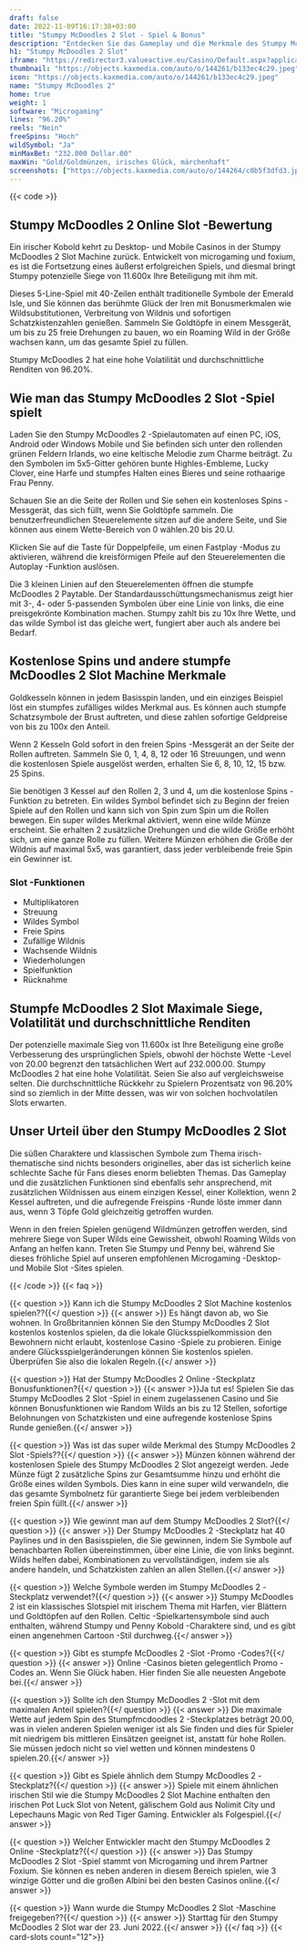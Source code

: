 ```yaml
---
draft: false
date: 2022-11-09T16:17:38+03:00
title: "Stumpy McDoodles 2 Slot - Spiel & Bonus"
description: "Entdecken Sie das Gameplay und die Merkmale des Stumpy McDoodles 2-Slots mit irischem Thema in unserer Rezension. Wir sehen auch, wo wir es mit dem besten Casino -Bonus spielen können."
h1: "Stumpy McDoodles 2 Slot"
iframe: "https://redirector3.valueactive.eu/Casino/Default.aspx?applicationid=1023&theme=quickfiressl&usertype=5&sext1=demo&sext2=demo&csid=1867&serverid=1867&variant=MAL-Demo&gameid=stumpyMcDoodles2Desktop&ul=en&allowmixedMode=1&bypassFlashPrompt=1&preferexternal=1&callback=cms.widget.Game.externalEventHandler"
thumbnail: "https://objects.kaxmedia.com/auto/o/144261/b133ec4c29.jpeg"
icon: "https://objects.kaxmedia.com/auto/o/144261/b133ec4c29.jpeg"
name: "Stumpy McDoodles 2"
home: true
weight: 1
software: "Microgaming"
lines: "96.20%"
reels: "Nein"
freeSpins: "Hoch"
wildSymbol: "Ja"
minMaxBet: "232.000 Dollar.00"
maxWin: "Gold/Goldmünzen, irisches Glück, märchenhaft"
screenshots: ["https://objects.kaxmedia.com/auto/o/144264/c0b5f3dfd3.jpeg"]
---
```


{{< code >}}<h2>Stumpy McDoodles 2 Online Slot -Bewertung</h2><p>Ein irischer Kobold kehrt zu Desktop- und Mobile Casinos in der Stumpy McDoodles 2 Slot Machine zurück. Entwickelt von microgaming und foxium, es ist die Fortsetzung eines äußerst erfolgreichen Spiels, und diesmal bringt Stumpy potenzielle Siege von 11.600x Ihre Beteiligung mit ihm mit.</p><p>Dieses 5-Line-Spiel mit 40-Zeilen enthält traditionelle Symbole der Emerald Isle, und Sie können das berühmte Glück der Iren mit Bonusmerkmalen wie Wildsubstitutionen, Verbreitung von Wildnis und sofortigen Schatzkistenzahlen genießen. Sammeln Sie Goldtöpfe in einem Messgerät, um bis zu 25 freie Drehungen zu bauen, wo ein Roaming Wild in der Größe wachsen kann, um das gesamte Spiel zu füllen.</p><p>Stumpy McDoodles 2 hat eine hohe Volatilität und durchschnittliche Renditen von 96.20%.</p><h2>Wie man das Stumpy McDoodles 2 Slot -Spiel spielt</h2><p>Laden Sie den Stumpy McDoodles 2 -Spielautomaten auf einen PC, iOS, Android oder Windows Mobile und Sie befinden sich unter den rollenden grünen Feldern Irlands, wo eine keltische Melodie zum Charme beiträgt. Zu den Symbolen im 5x5-Gitter gehören bunte Highles-Embleme, Lucky Clover, eine Harfe und stumpfes Halten eines Bieres und seine rothaarige Frau Penny.</p><p>Schauen Sie an die Seite der Rollen und Sie sehen ein kostenloses Spins -Messgerät, das sich füllt, wenn Sie Goldtöpfe sammeln. Die benutzerfreundlichen Steuerelemente sitzen auf die andere Seite, und Sie können aus einem Wette-Bereich von 0 wählen.20 bis 20.U.</p><p>Klicken Sie auf die Taste für Doppelpfeile, um einen Fastplay -Modus zu aktivieren, während die kreisförmigen Pfeile auf den Steuerelementen die Autoplay -Funktion auslösen.</p><p>Die 3 kleinen Linien auf den Steuerelementen öffnen die stumpfe McDoodles 2 Paytable. Der Standardausschüttungsmechanismus zeigt hier mit 3-, 4- oder 5-passenden Symbolen über eine Linie von links, die eine preisgekrönte Kombination machen. Stumpy zahlt bis zu 10x Ihre Wette, und das wilde Symbol ist das gleiche wert, fungiert aber auch als andere bei Bedarf.</p><h2>Kostenlose Spins und andere stumpfe McDoodles 2 Slot Machine Merkmale</h2><p>Goldkesseln können in jedem Basisspin landen, und ein einziges Beispiel löst ein stumpfes zufälliges wildes Merkmal aus. Es können auch stumpfe Schatzsymbole der Brust auftreten, und diese zahlen sofortige Geldpreise von bis zu 100x den Anteil.</p><p>Wenn 2 Kesseln Gold sofort in den freien Spins -Messgerät an der Seite der Rollen auftreten. Sammeln Sie 0, 1, 4, 8, 12 oder 16 Streuungen, und wenn die kostenlosen Spiele ausgelöst werden, erhalten Sie 6, 8, 10, 12, 15 bzw. 25 Spins.</p><p>Sie benötigen 3 Kessel auf den Rollen 2, 3 und 4, um die kostenlose Spins -Funktion zu betreten. Ein wildes Symbol befindet sich zu Beginn der freien Spiele auf den Rollen und kann sich von Spin zum Spin um die Rollen bewegen. Ein super wildes Merkmal aktiviert, wenn eine wilde Münze erscheint. Sie erhalten 2 zusätzliche Drehungen und die wilde Größe erhöht sich, um eine ganze Rolle zu füllen. Weitere Münzen erhöhen die Größe der Wildnis auf maximal 5x5, was garantiert, dass jeder verbleibende freie Spin ein Gewinner ist.</p><h3>
Slot -Funktionen</h3><ul>
<li></span>
Multiplikatoren</li>
<li></span>
Streuung</li>
<li></span>
Wildes Symbol</li>
<li></span>
Freie Spins</li>
<li></span>
Zufällige Wildnis</li>
<li></span>
Wachsende Wildnis</li>
<li></span>
Wiederholungen</li>
<li></span>
Spielfunktion</li>
<li></span>
Rücknahme</li></ul><h2>Stumpfe McDoodles 2 Slot Maximale Siege, Volatilität und durchschnittliche Renditen</h2><p>Der potenzielle maximale Sieg von 11.600x ist Ihre Beteiligung eine große Verbesserung des ursprünglichen Spiels, obwohl der höchste Wette -Level von 20.00 begrenzt den tatsächlichen Wert auf 232.000.00. Stumpy McDoodles 2 hat eine hohe Volatilität. Seien Sie also auf vergleichsweise selten. Die durchschnittliche Rückkehr zu Spielern Prozentsatz von 96.20% sind so ziemlich in der Mitte dessen, was wir von solchen hochvolatilen Slots erwarten.</p><h2>Unser Urteil über den Stumpy McDoodles 2 Slot</h2><p>Die süßen Charaktere und klassischen Symbole zum Thema irisch-thematische sind nichts besonders originelles, aber das ist sicherlich keine schlechte Sache für Fans dieses enorm beliebten Themas. Das Gameplay und die zusätzlichen Funktionen sind ebenfalls sehr ansprechend, mit zusätzlichen Wildnissen aus einem einzigen Kessel, einer Kollektion, wenn 2 Kessel auftreten, und die aufregende Freispins -Runde löste immer dann aus, wenn 3 Töpfe Gold gleichzeitig getroffen wurden.</p><p>Wenn in den freien Spielen genügend Wildmünzen getroffen werden, sind mehrere Siege von Super Wilds eine Gewissheit, obwohl Roaming Wilds von Anfang an helfen kann. Treten Sie Stumpy und Penny bei, während Sie dieses fröhliche Spiel auf unseren empfohlenen Microgaming -Desktop- und Mobile Slot -Sites spielen.</p>
{{< /code >}}
{{< faq >}}

{{< question >}} Kann ich die Stumpy McDoodles 2 Slot Machine kostenlos spielen??{{</ question >}}
{{< answer >}} Es hängt davon ab, wo Sie wohnen. In Großbritannien können Sie den Stumpy McDoodles 2 Slot kostenlos kostenlos spielen, da die lokale Glücksspielkommission den Bewohnern nicht erlaubt, kostenlose Casino -Spiele zu probieren. Einige andere Glücksspielgeränderungen können Sie kostenlos spielen. Überprüfen Sie also die lokalen Regeln.{{</ answer >}}

{{< question >}} Hat der Stumpy McDoodles 2 Online -Steckplatz Bonusfunktionen?{{</ question >}}
{{< answer >}}Ja tut es! Spielen Sie das Stumpy McDoodles 2 Slot -Spiel in einem zugelassenen Casino und Sie können Bonusfunktionen wie Random Wilds an bis zu 12 Stellen, sofortige Belohnungen von Schatzkisten und eine aufregende kostenlose Spins Runde genießen.{{</ answer >}}

{{< question >}} Was ist das super wilde Merkmal des Stumpy McDoodles 2 Slot -Spiels??{{</ question >}}
{{< answer >}} Münzen können während der kostenlosen Spiele des Stumpy McDoodles 2 Slot angezeigt werden. Jede Münze fügt 2 zusätzliche Spins zur Gesamtsumme hinzu und erhöht die Größe eines wilden Symbols. Dies kann in eine super wild verwandeln, die das gesamte Symbolnetz für garantierte Siege bei jedem verbleibenden freien Spin füllt.{{</ answer >}}

{{< question >}} Wie gewinnt man auf dem Stumpy McDoodles 2 Slot?{{</ question >}}
{{< answer >}} Der Stumpy McDoodles 2 -Steckplatz hat 40 Paylines und in den Basisspielen, die Sie gewinnen, indem Sie Symbole auf benachbarten Rollen übereinstimmen, über eine Linie, die von links beginnt. Wilds helfen dabei, Kombinationen zu vervollständigen, indem sie als andere handeln, und Schatzkisten zahlen an allen Stellen.{{</ answer >}}

{{< question >}} Welche Symbole werden im Stumpy McDoodles 2 -Steckplatz verwendet?{{</ question >}}
{{< answer >}} Stumpy McDoodles 2 ist ein klassisches Slotspiel mit irischem Thema mit Harfen, vier Blättern und Goldtöpfen auf den Rollen. Celtic -Spielkartensymbole sind auch enthalten, während Stumpy und Penny Kobold -Charaktere sind, und es gibt einen angenehmen Cartoon -Stil durchweg.{{</ answer >}}

{{< question >}} Gibt es stumpfe McDoodles 2 -Slot -Promo -Codes?{{</ question >}}
{{< answer >}} Online -Casinos bieten gelegentlich Promo -Codes an. Wenn Sie Glück haben. Hier finden Sie alle neuesten Angebote bei.{{</ answer >}}

{{< question >}} Sollte ich den Stumpy McDoodles 2 -Slot mit dem maximalen Anteil spielen?{{</ question >}}
{{< answer >}} Die maximale Wette auf jedem Spin des Stumpfmcdoodles 2 -Steckplatzes beträgt 20.00, was in vielen anderen Spielen weniger ist als Sie finden und dies für Spieler mit niedrigem bis mittleren Einsätzen geeignet ist, anstatt für hohe Rollen. Sie müssen jedoch nicht so viel wetten und können mindestens 0 spielen.20.{{</ answer >}}

{{< question >}} Gibt es Spiele ähnlich dem Stumpy McDoodles 2 -Steckplatz?{{</ question >}}
{{< answer >}} Spiele mit einem ähnlichen irischen Stil wie die Stumpy McDoodles 2 Slot Machine enthalten den irischen Pot Luck Slot von Netent, gälischem Gold aus Nolimit City und Lepechauns Magic von Red Tiger Gaming. Entwickler als Folgespiel.{{</ answer >}}

{{< question >}} Welcher Entwickler macht den Stumpy McDoodles 2 Online -Steckplatz?{{</ question >}}
{{< answer >}} Das Stumpy McDoodles 2 Slot -Spiel stammt von Microgaming und ihrem Partner Foxium. Sie können es neben anderen in diesem Bereich spielen, wie 3 winzige Götter und die großen Albini bei den besten Casinos online.{{</ answer >}}

{{< question >}} Wann wurde die Stumpy McDoodles 2 Slot -Maschine freigegeben??{{</ question >}}
{{< answer >}} Starttag für den Stumpy McDoodles 2 Slot war der 23. Juni 2022.{{</ answer >}}
{{</ faq >}}
{{< card-slots count="12">}}